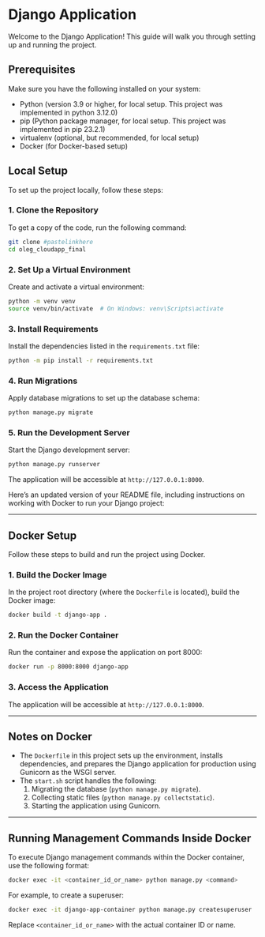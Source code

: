 # Django Application

Welcome to the Django Application! This guide will walk you through setting up and running the project.

## Prerequisites

Make sure you have the following installed on your system:

- Python (version 3.9 or higher, for local setup. This project was implemented in python 3.12.0)
- pip (Python package manager, for local setup. This project was implemented in pip 23.2.1)
- virtualenv (optional, but recommended, for local setup)
- Docker (for Docker-based setup)

## Local Setup

To set up the project locally, follow these steps:

### 1. Clone the Repository

To get a copy of the code, run the following command:

```bash
git clone #pastelinkhere
cd oleg_cloudapp_final
```

### 2. Set Up a Virtual Environment

Create and activate a virtual environment:

```bash
python -m venv venv
source venv/bin/activate  # On Windows: venv\Scripts\activate
```

### 3. Install Requirements

Install the dependencies listed in the `requirements.txt` file:

```bash
python -m pip install -r requirements.txt
```

### 4. Run Migrations

Apply database migrations to set up the database schema:

```bash
python manage.py migrate
```

### 5. Run the Development Server

Start the Django development server:

```bash
python manage.py runserver
```

The application will be accessible at `http://127.0.0.1:8000`.


Here’s an updated version of your README file, including instructions on working with Docker to run your Django project:

---

## Docker Setup

Follow these steps to build and run the project using Docker.

### 1. Build the Docker Image

In the project root directory (where the `Dockerfile` is located), build the Docker image:

```bash
docker build -t django-app .
```

### 2. Run the Docker Container

Run the container and expose the application on port 8000:

```bash
docker run -p 8000:8000 django-app
```

### 3. Access the Application

The application will be accessible at `http://127.0.0.1:8000`.

---

## Notes on Docker

- The `Dockerfile` in this project sets up the environment, installs dependencies, and prepares the Django application for production using Gunicorn as the WSGI server.
- The `start.sh` script handles the following:
  1. Migrating the database (`python manage.py migrate`).
  2. Collecting static files (`python manage.py collectstatic`).
  3. Starting the application using Gunicorn.

---

## Running Management Commands Inside Docker

To execute Django management commands within the Docker container, use the following format:

```bash
docker exec -it <container_id_or_name> python manage.py <command>
```

For example, to create a superuser:

```bash
docker exec -it django-app-container python manage.py createsuperuser
```

Replace `<container_id_or_name>` with the actual container ID or name.

